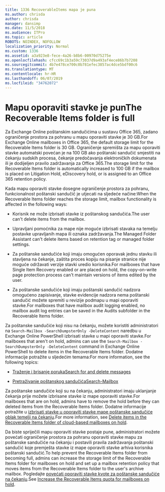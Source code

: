 ```yaml
---
title: 1336 RecoverableItems mapa je puna
ms.author: chrisda
author: chrisda
manager: dansimp
ms.date: 11/5/2018
ms.audience: ITPro
ms.topic: article
ROBOTS: NOINDEX, NOFOLLOW
localization_priority: Normal
ms.custom: 1336
ms.assetid: a3a923e8-fece-4a26-b8b6-00970d75275e
ms.openlocfilehash: cfcc69c1b3a59c73037d9a493af4ece86b7b7208
ms.sourcegitcommit: 4b7e478ce700c0b781efec3857ac4dce5bdf00c6
ms.translationtype: MT
ms.contentlocale: hr-HR
ms.lasthandoff: 06/07/2019
ms.locfileid: "34762072"
---
```

# <a name="the-recoverable-items-folder-is-full"></a><span data-ttu-id="a08ed-102">Mapu oporaviti stavke je pun</span><span class="sxs-lookup"><span data-stu-id="a08ed-102">The Recoverable Items folder is full</span></span>

<span data-ttu-id="a08ed-103">Za Exchange Online poštanskim sandučićima u sustavu Office 365, zadano ograničenje prostora za pohranu u mapu oporaviti stavke je 30 GB.</span><span class="sxs-lookup"><span data-stu-id="a08ed-103">For Exchange Online mailboxes in Office 365, the default storage limit for the Recoverable Items folder is 30 GB.</span></span> <span data-ttu-id="a08ed-104">Ograničenje spremišta za mapu oporaviti stavke automatski povećan je na 100 GB ako poštanski sandučić smjestiti na čekanju sudskih procesa, čekanje predočavanja elektroničkih dokumenata ili je dodijeljen pravilo zadržavanja za Office 365.</span><span class="sxs-lookup"><span data-stu-id="a08ed-104">The storage limit for the Recoverable Items folder is automatically increased to 100 GB if the mailbox is placed on Litigation Hold, eDiscovery hold, or is assigned to an Office 365 retention policy.</span></span>

<span data-ttu-id="a08ed-105">Kada mapu oporaviti stavke dosegne ograničenje prostora za pohranu, funkcionalnost poštanski sandučić je utjecati na sljedeće načine:</span><span class="sxs-lookup"><span data-stu-id="a08ed-105">When the Recoverable Items folder reaches the storage limit, mailbox functionality is affected in the following ways:</span></span>

- <span data-ttu-id="a08ed-106">Korisnik ne može izbrisati stavke iz poštanskog sandučića.</span><span class="sxs-lookup"><span data-stu-id="a08ed-106">The user can't delete items from the mailbox.</span></span>

- <span data-ttu-id="a08ed-107">Upravljani pomoćnika za mape nije moguće izbrisati stavaka na temelju postavke upravljanih mapa ili oznaka zadržavanja.</span><span class="sxs-lookup"><span data-stu-id="a08ed-107">The Managed Folder Assistant can't delete items based on retention tag or managed folder settings.</span></span>

- <span data-ttu-id="a08ed-108">Za poštanske sandučiće koji imaju omogućen oporavak jednu stavku ili stavljena na čekanje, zaštita proces kopiju na pisanje stranice nije moguće održavati verzije stavki uredio korisnika.</span><span class="sxs-lookup"><span data-stu-id="a08ed-108">For mailboxes that have Single Item Recovery enabled or are placed on hold, the copy-on-write page protection process can't maintain versions of items edited by the user.</span></span>

- <span data-ttu-id="a08ed-109">Za poštanske sandučiće koji imaju poštanski sandučić nadzora omogućeno zapisivanje, stavke evidencije nadzora nema poštanski sandučić možete spremiti u revizije podmapu u mapi oporaviti stavke.</span><span class="sxs-lookup"><span data-stu-id="a08ed-109">For mailboxes that have mailbox audit logging enabled, no mailbox audit log entries can be saved in the Audits subfolder in the Recoverable Items folder.</span></span>

<span data-ttu-id="a08ed-110">Za poštanske sandučiće koji nisu na čekanju, možete koristiti administratori na `Search-Mailbox -SearchDumpsterOnly -DeleteContent` naredbu u Exchange Online PowerShell izbrisati stavke u mapi oporaviti stavke.</span><span class="sxs-lookup"><span data-stu-id="a08ed-110">For mailboxes that aren't on hold, admins can use the `Search-Mailbox -SearchDumpsterOnly -DeleteContent` command in Exchange Online PowerShell to delete items in the Recoverable Items folder.</span></span> <span data-ttu-id="a08ed-111">Dodatne informacije potražite u sljedećim temama:</span><span class="sxs-lookup"><span data-stu-id="a08ed-111">For more information, see the following topics:</span></span> 

- [<span data-ttu-id="a08ed-112">Traženje i brisanje poruka</span><span class="sxs-lookup"><span data-stu-id="a08ed-112">Search for and delete messages</span></span>](https://docs.microsoft.com/office365/securitycompliance/search-for-and-delete-messagesadmin-help)

- [<span data-ttu-id="a08ed-113">Pretraživanje poštanskog sandučića</span><span class="sxs-lookup"><span data-stu-id="a08ed-113">Search-Mailbox</span></span>](https://docs.microsoft.com/powershell/module/exchange/mailboxes/Search-Mailbox)

<span data-ttu-id="a08ed-114">Za poštanske sandučiće koji su na čekanju, administratori imaju uklanjanje čekanja prije možete izbrisane stavke iz mape oporaviti stavke.</span><span class="sxs-lookup"><span data-stu-id="a08ed-114">For mailboxes that are on hold, admins have to remove the hold before they can deleted items from the Recoverable Items folder.</span></span> <span data-ttu-id="a08ed-115">Dodatne informacije potražite u [izbrisati stavke u oporaviti stavke mape poštanske sandučiće oblak temelji na čekanju](https://docs.microsoft.com/office365/securitycompliance/delete-items-in-the-recoverable-items-folder-of-mailboxes-on-hold).</span><span class="sxs-lookup"><span data-stu-id="a08ed-115">For more information, see [Delete items in the Recoverable Items folder of cloud-based mailboxes on hold](https://docs.microsoft.com/office365/securitycompliance/delete-items-in-the-recoverable-items-folder-of-mailboxes-on-hold).</span></span>

<span data-ttu-id="a08ed-116">Da biste spriječili mapu oporaviti stavke postaje pune, administratori možete povećati ograničenje prostora za pohranu oporaviti stavke mapu za poštanske sandučiće na čekanju i postavili pravila zadržavanja poštanski sandučić koje premješta stavke iz mape oporaviti stavke arhiva korisnika poštanski sandučić.</span><span class="sxs-lookup"><span data-stu-id="a08ed-116">To help prevent the Recoverable Items folder from becoming full, admins can increase the storage limit of the Recoverable Items folder for mailboxes on hold and set up a mailbox retention policy that moves items from the Recoverable Items folder to the user's archive mailbox.</span></span> <span data-ttu-id="a08ed-117">Pogledajte [povećati oporaviti stavke kvote za poštanske sandučiće na čekanju](https://docs.microsoft.com/office365/securitycompliance/increase-the-recoverable-quota-for-mailboxes-on-hold).</span><span class="sxs-lookup"><span data-stu-id="a08ed-117">See [Increase the Recoverable Items quota for mailboxes on hold](https://docs.microsoft.com/office365/securitycompliance/increase-the-recoverable-quota-for-mailboxes-on-hold).</span></span>
